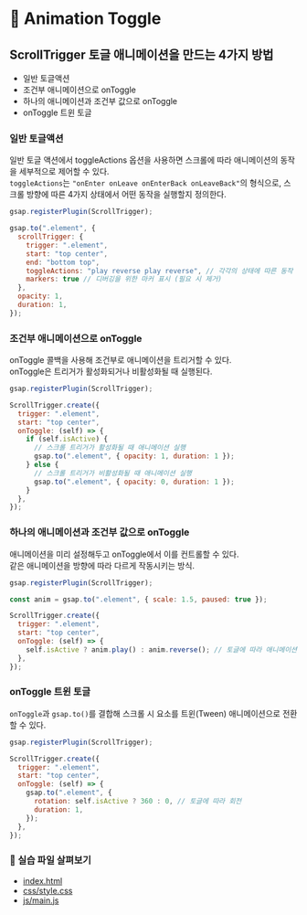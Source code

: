 # 🌠 Animation Toggle

## ScrollTrigger 토글 애니메이션을 만드는 4가지 방법
- 일반 토글액션
- 조건부 애니메이션으로 onToggle
- 하나의 애니메이션과 조건부 값으로 onToggle
- onToggle 트윈 토글

### 일반 토글액션

일반 토글 액션에서 toggleActions 옵션을 사용하면 스크롤에 따라 애니메이션의 동작을 세부적으로 제어할 수 있다.<br />
```toggleActions```는 ```"onEnter onLeave onEnterBack onLeaveBack"```의 형식으로, 스크롤 방향에 따른 4가지 상태에서 어떤 동작을 실행할지 정의한다.

```javascript
gsap.registerPlugin(ScrollTrigger);

gsap.to(".element", {
  scrollTrigger: {
    trigger: ".element",
    start: "top center",
    end: "bottom top",
    toggleActions: "play reverse play reverse", // 각각의 상태에 따른 동작
    markers: true // 디버깅을 위한 마커 표시 (필요 시 제거)
  },
  opacity: 1,
  duration: 1,
});
```

### 조건부 애니메이션으로 onToggle
onToggle 콜백을 사용해 조건부로 애니메이션을 트리거할 수 있다.<br /> 
onToggle은 트리거가 활성화되거나 비활성화될 때 실행된다.

```javascript
gsap.registerPlugin(ScrollTrigger);

ScrollTrigger.create({
  trigger: ".element",
  start: "top center",
  onToggle: (self) => {
    if (self.isActive) {
      // 스크롤 트리거가 활성화될 때 애니메이션 실행
      gsap.to(".element", { opacity: 1, duration: 1 });
    } else {
      // 스크롤 트리거가 비활성화될 때 애니메이션 실행
      gsap.to(".element", { opacity: 0, duration: 1 });
    }
  },
});
```

### 하나의 애니메이션과 조건부 값으로 onToggle
애니메이션을 미리 설정해두고 onToggle에서 이를 컨트롤할 수 있다. <br /> 
같은 애니메이션을 방향에 따라 다르게 작동시키는 방식.

```javascript
gsap.registerPlugin(ScrollTrigger);

const anim = gsap.to(".element", { scale: 1.5, paused: true });

ScrollTrigger.create({
  trigger: ".element",
  start: "top center",
  onToggle: (self) => {
    self.isActive ? anim.play() : anim.reverse(); // 토글에 따라 애니메이션 재생 또는 역재생
  },
});
```

### onToggle 트윈 토글
```onToggle```과 ```gsap.to()```를 결합해 스크롤 시 요소를 트윈(Tween) 애니메이션으로 전환할 수 있다.

```javascript
gsap.registerPlugin(ScrollTrigger);

ScrollTrigger.create({
  trigger: ".element",
  start: "top center",
  onToggle: (self) => {
    gsap.to(".element", {
      rotation: self.isActive ? 360 : 0, // 토글에 따라 회전
      duration: 1,
    });
  },
});
```

### 📎 실습 파일 살펴보기
- [index.html](<https://github.com/YeoDaSeul4355/GSAP-scrollTrigger/blob/main/scrollTrigger-started/02.Advanced%20Trigger/2-7.Animation%20Toggle/index.html>)
- [css/style.css](<https://github.com/YeoDaSeul4355/GSAP-scrollTrigger/blob/main/scrollTrigger-started/02.Advanced%20Trigger/2-7.Animation%20Toggle/css/style.css>)
- [js/main.js](<https://github.com/YeoDaSeul4355/GSAP-scrollTrigger/blob/main/scrollTrigger-started/02.Advanced%20Trigger/2-7.Animation%20Toggle/js/main.js>)